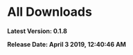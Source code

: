# All Downloads
__Latest Version: 0.1.8__

__Release Date: April 3 2019,  12:40:46 AM__

<!-- 
| Platform                            |                                       64-bit                                       |
| ----------------------------------- | :--------------------------------------------------------------------------------: |
| __Windows__ (.exe)                  | [Download](https://storage.googleapis.com/quarkjs-auto-update/Quark-win-0.1.8.exe) |
| __MacOS__   (.app)                  |                                  _Coming Soon_ 🔜                                  |
| __Debian__ (.deb)                   |                                  _Coming Soon_ 🔜                                  |
| __Fedora__ (.rpm)                   |                                  _Coming Soon_ 🔜                                  |
| __Other Linux distros__ (.AppImage) |                                  _Coming Soon_ 🔜                                  |
 -->

 <Download windows="https://storage.googleapis.com/quarkjs-auto-update/Quark-win-0.1.8.exe" linux="https://storage.googleapis.com/quarkjs-auto-update/Quark-linux-x86_64-0.1.8.AppImage" />